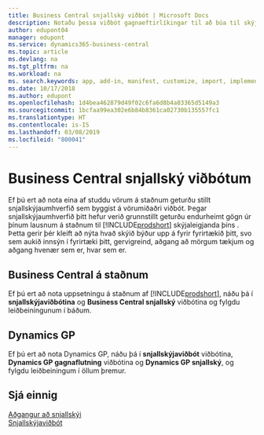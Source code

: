 ```yaml
---
title: Business Central snjallský viðbót | Microsoft Docs
description: Notaðu þessa viðbót gagnaeftirlíkingar til að búa til skýjaafrit af gögnum þínum svo þú sért tengd(ur) snjallskýi.
author: edupont04
manager: edupont
ms.service: dynamics365-business-central
ms.topic: article
ms.devlang: na
ms.tgt_pltfrm: na
ms.workload: na
ms. search.keywords: app, add-in, manifest, customize, import, implement
ms.date: 10/17/2018
ms.author: edupont
ms.openlocfilehash: 1d4bea462879d49f02c6fa6d8b4a83365d5149a3
ms.sourcegitcommit: 1bcfaa99ea302e6b84b8361ca02730b135557fc1
ms.translationtype: HT
ms.contentlocale: is-IS
ms.lasthandoff: 03/08/2019
ms.locfileid: "800041"
---
```

# <a name="business-central-intelligent-cloud-extensions"></a>Business Central snjallský viðbótum

Ef þú ert að nota eina af studdu vörum á staðnum geturðu stillt snjallskýjaumhverfið sem byggist á vörumiðaðri viðbót. Þegar snjallskýjaumhverfið þitt hefur verið grunnstillt geturðu endurheimt gögn úr þínum lausnum á staðnum til [!INCLUDE[prodshort](includes/prodshort.md)] skýjaleigjanda þíns . Þetta gerir þér kleift að nýta hvað skýið býður upp á fyrir fyrirtækið þitt, svo sem aukið innsýn í fyrirtæki þitt, gervigreind, aðgang að mörgum tækjum og aðgang hvenær sem er, hvar sem er.  

## <a name="business-central-on-premises"></a>Business Central á staðnum
Ef þú ert að nota uppsetningu á staðnum af [!INCLUDE[prodshort](includes/prodshort.md)], náðu þá í **snjallskýjaviðbótina** og **Business Central snjallský** viðbótina og fylgdu leiðbeiningunum í báðum.  

## <a name="dynamics-gp"></a>Dynamics GP
Ef þú ert að nota Dynamics GP, náðu þá í **snjallskýjaviðbót** viðbótina, **Dynamics GP gagnaflutning** viðbótina og **Dynamics GP snjallský**, og fylgdu leiðbeiningum í öllum þremur.  

## <a name="see-also"></a>Sjá einnig

[Aðgangur að snjallskýi](about-intelligent-cloud.md)  
[Snjallskýjaviðbót](ui-extensions-intelligent-cloud.md)  
